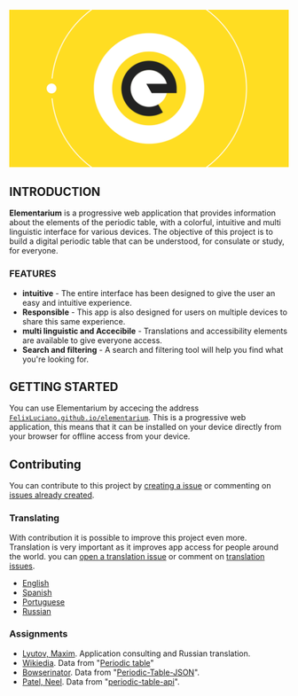 ![Elementarium](src/assets/banner.svg)

## INTRODUCTION

**Elementarium** is a progressive web application that provides information about the elements of the periodic table, with a colorful, intuitive and multi linguistic interface for various devices. The objective of this project is to build a digital periodic table that can be understood, for consulate or study, for everyone.

### FEATURES

- **intuitive** - The entire interface has been designed to give the user an easy and intuitive experience.
- **Responsible** - This app is also designed for users on multiple devices to share this same experience.
- **multi linguistic and Accecibile** - Translations and accessibility elements are available to give everyone access.
- **Search and filtering** - A search and filtering tool will help you find what you're looking for.


## GETTING STARTED

You can use Elementarium by accecing the address [`FelixLuciano.github.io/elementarium`](https://felixluciano.github.io/elementarium). This is a progressive web application, this means that it can be installed on your device directly from your browser for offline access from your device.


## Contributing
You can contribute to this project by [creating a issue](https://github.com/FelixLuciano/elementarium/issues/new/choose) or commenting on [issues already created](https://github.com/FelixLuciano/elementarium/issues).

### Translating
With contribution it is possible to improve this project even more. Translation is very important as it improves app access for people around the world. you can [open a translation issue](https://github.com/FelixLuciano/mini-elementarium/issues/new?&labels=Language+request&template=language-request.md) or comment on [translation issues](https://github.com/FelixLuciano/mini-elementarium/issues?q=is%3Aopen+is%3Aissue+label%3A%22Language+request%22).

- [English](https://github.com/FelixLuciano/mini-elementarium/issues/2)
- [Spanish](https://github.com/FelixLuciano/mini-elementarium/issues/5)
- [Portuguese](https://github.com/FelixLuciano/mini-elementarium/issues/3)
- [Russian](https://github.com/FelixLuciano/mini-elementarium/issues/4)

### Assignments

- [Lyutov, Maxim](https://www.facebook.com/mlyutov). Application consulting and Russian translation.
- [Wikiedia](https://en.wikipedia.org/wiki/Main_Page). Data from "[Periodic table](https://en.wikipedia.org/wiki/Periodic_table)"
- [Bowserinator](https://github.com/Bowserinator). Data from "[Periodic-Table-JSON](https://github.com/Bowserinator/Periodic-Table-JSON)".
- [Patel, Neel](https://neelpatel05.github.io/). Data from "[periodic-table-api](https://github.com/neelpatel05/periodic-table-api)".
